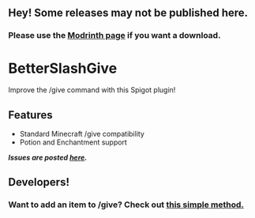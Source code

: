 ## Hey! Some releases may not be published here.
### Please use the [Modrinth page](https://modrinth.com/plugin/betterslashgive/) if you want a download.

# BetterSlashGive
Improve the /give command with this Spigot plugin!

## Features
- Standard Minecraft /give compatibility
- Potion and Enchantment support

_**Issues are posted [here](https://github.com/Kingminer7/BetterSlashGive/issues).**_

## Developers!
### Want to add an item to /give? Check out [this simple method.](https://github.com/Kingminer7/BetterSlashGive/blob/master/ForDevs.md)
